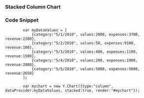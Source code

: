 ### Stacked Column Chart

### Code Snippet

            var myDataValues = [ 
                {category:"5/1/2010", values:2000, expenses:3700, revenue:2200}, 
                {category:"5/2/2010", values:50, expenses:9100, revenue:100}, 
                {category:"5/3/2010", values:400, expenses:1100, revenue:1500}, 
                {category:"5/4/2010", values:200, expenses:1900, revenue:2800}, 
                {category:"5/5/2010", values:5000, expenses:5000, revenue:2650}
            ];
            
            var mychart = new Y.Chart({type:"column", dataProvider:myDataValues, stacked:true, render:"#mychart"});
